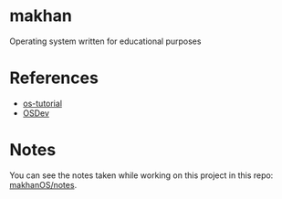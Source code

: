 # makhan
Operating system written for educational purposes

# References
- [os-tutorial](https://github.com/cfenollosa/os-tutorial)
- [OSDev](https://wiki.osdev.org/Creating_an_Operating_System)

# Notes
You can see the notes taken while working on this project in this repo: [makhanOS/notes](https://github.com/makhanOS/notes).